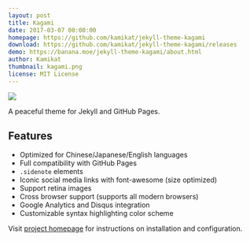 ```yaml
---
layout: post
title: Kagami
date: 2017-03-07 00:00:00
homepage: https://github.com/kamikat/jekyll-theme-kagami
download: https://github.com/kamikat/jekyll-theme-kagami/releases
demo: https://banana.moe/jekyll-theme-kagami/about.html
author: Kamikat
thumbnail: kagami.png
license: MIT License
---
```


![](https://s2.banana.moe/docs/kagami-preview@2x.png)

A peaceful theme for Jekyll and GitHub Pages.

## Features

- Optimized for Chinese/Japanese/English languages
- Full compatibility with GitHub Pages
- `.sidenote` elements
- Iconic social media links with font-awesome (size optimized)
- Support retina images
- Cross browser support (supports all modern browsers)
- Google Analytics and Disqus integration
- Customizable syntax highlighting color scheme

Visit [project homepage][project-home] for instructions on installation
and configuration.

[project-home]: https://github.com/kamikat/jekyll-theme-kagami

